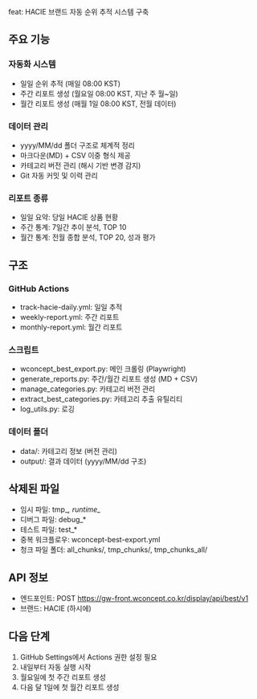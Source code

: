 feat: HACIE 브랜드 자동 순위 추적 시스템 구축

## 주요 기능

### 자동화 시스템
- 일일 순위 추적 (매일 08:00 KST)
- 주간 리포트 생성 (월요일 08:00 KST, 지난 주 월~일)
- 월간 리포트 생성 (매월 1일 08:00 KST, 전월 데이터)

### 데이터 관리
- yyyy/MM/dd 폴더 구조로 체계적 정리
- 마크다운(MD) + CSV 이중 형식 제공
- 카테고리 버전 관리 (해시 기반 변경 감지)
- Git 자동 커밋 및 이력 관리

### 리포트 종류
- 일일 요약: 당일 HACIE 상품 현황
- 주간 통계: 7일간 추이 분석, TOP 10
- 월간 통계: 전월 종합 분석, TOP 20, 성과 평가

## 구조

### GitHub Actions
- track-hacie-daily.yml: 일일 추적
- weekly-report.yml: 주간 리포트
- monthly-report.yml: 월간 리포트

### 스크립트
- wconcept_best_export.py: 메인 크롤링 (Playwright)
- generate_reports.py: 주간/월간 리포트 생성 (MD + CSV)
- manage_categories.py: 카테고리 버전 관리
- extract_best_categories.py: 카테고리 추출 유틸리티
- log_utils.py: 로깅

### 데이터 폴더
- data/: 카테고리 정보 (버전 관리)
- output/: 결과 데이터 (yyyy/MM/dd 구조)

## 삭제된 파일
- 임시 파일: tmp_*, runtime_*
- 디버그 파일: debug_*
- 테스트 파일: test_*
- 중복 워크플로우: wconcept-best-export.yml
- 청크 파일 폴더: all_chunks/, tmp_chunks/, tmp_chunks_all/

## API 정보
- 엔드포인트: POST https://gw-front.wconcept.co.kr/display/api/best/v1
- 브랜드: HACIE (하시에)

## 다음 단계
1. GitHub Settings에서 Actions 권한 설정 필요
2. 내일부터 자동 실행 시작
3. 월요일에 첫 주간 리포트 생성
4. 다음 달 1일에 첫 월간 리포트 생성

